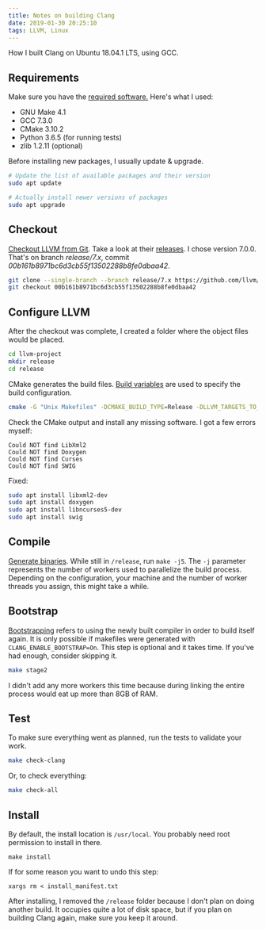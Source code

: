 ```yaml
---
title: Notes on building Clang
date: 2019-01-30 20:25:10
tags: LLVM, Linux
---
```


How I built Clang on Ubuntu 18.04.1 LTS, using GCC.

## Requirements

Make sure you have the [required software.](https://llvm.org/docs/GettingStarted.html#requirements)
Here's what I used:
- GNU Make 4.1
- GCC 7.3.0
- CMake 3.10.2
- Python 3.6.5 (for running tests)
- zlib 1.2.11 (optional)

Before installing new packages, I usually update & upgrade.
```bash
# Update the list of available packages and their version
sudo apt update

# Actually install newer versions of packages
sudo apt upgrade
```

## Checkout

[Checkout LLVM from Git](https://llvm.org/docs/GettingStarted.html#checkout-llvm-from-git).
Take a look at their [releases](https://github.com/llvm/llvm-project/releases). I chose version 7.0.0. That's on branch
*release/7.x*, commit *00b161b8971bc6d3cb55f13502288b8fe0dbaa42*.
```bash
git clone --single-branch --branch release/7.x https://github.com/llvm/llvm-project.git
git checkout 00b161b8971bc6d3cb55f13502288b8fe0dbaa42
```

## Configure LLVM

After the checkout was complete, I created a folder where the object files would be placed.
```bash
cd llvm-project
mkdir release
cd release
```
CMake generates the build files. [Build variables](https://llvm.org/docs/GettingStarted.html#local-llvm-configuration)
are used to specify the build configuration. 
```bash
cmake -G "Unix Makefiles" -DCMAKE_BUILD_TYPE=Release -DLLVM_TARGETS_TO_BUILD="X86" -DLLVM_ENABLE_PROJECTS="clang;compiler-rt" -DCLANG_ENABLE_BOOTSTRAP=On ../llvm
```
Check the CMake output and install any missing software. I got a few errors myself:
```
Could NOT find LibXml2
Could NOT find Doxygen
Could NOT find Curses
Could NOT find SWIG
```
Fixed:
```bash
sudo apt install libxml2-dev
sudo apt install doxygen
sudo apt install libncurses5-dev
sudo apt install swig
```

## Compile

[Generate binaries](https://llvm.org/docs/GettingStarted.html#compiling-the-llvm-suite-source-code).
While still in `/release`, run `make -j5`. The `-j` parameter represents the number of workers used to parallelize
the build process. Depending on the configuration, your machine and the number of worker threads you assign,
this might take a while.

## Bootstrap

[Bootstrapping](https://llvm.org/docs/AdvancedBuilds.html#bootstrap-builds) refers to using the newly built compiler
in order to build itself again. It is only possible if makefiles were generated with `CLANG_ENABLE_BOOTSTRAP=On`.
This step is optional and it takes time. If you've had enough, consider skipping it.
```bash
make stage2
```
I didn't add any more workers this time because during linking the entire process would eat up more than 8GB of RAM.

## Test

To make sure everything went as planned, run the tests to validate your work. 
```bash
make check-clang
```
Or, to check everything:
```bash
make check-all
```

## Install
By default, the install location is `/usr/local`. You probably need root permission to install in there.
``` 
make install
```
If for some reason you want to undo this step:
```
xargs rm < install_manifest.txt
```
After installing, I removed the `/release` folder because I don't plan on doing another build. It occupies quite a lot
of disk space, but if you plan on building Clang again, make sure you keep it around.
